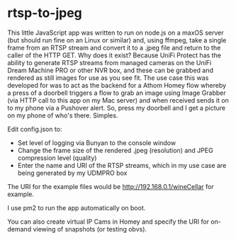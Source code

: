 # rtsp-to-jpeg
This little JavaScript app was written to run on node.js on a maxOS server (but should run fine on an Linux or similar) and, using ffmpeg, take a single frame from an RTSP stream and convert it to a .jpeg file and return to the caller of the HTTP GET.
Why does it exist? Because UniFi Protect has the ability to generate RTSP streams from managed cameras on the UniFi Dream Machine PRO or other NVR box, and these can be grabbed and rendered as still images for use as you see fit.
The use case this was developed for was to act as the backend for a Athom Homey flow whereby a press of a doorbell triggers a flow to grab an image using Image Grabber (via HTTP call to this app on my Mac server) and when received sends it on to my phone via a Pushover alert. So, press my doorbell and I get a picture on my phone of who's there. Simples.

Edit config.json to:

  - Set level of logging via Bunyan to the console window
  - Change the frame size of the rendered .jpeg (resolution) and JPEG compression level (quality)
  - Enter the name and URI of the RTSP streams, which in my use case are being generated by my UDMPRO box

The URI for the example files would be http://192.168.0.1/wineCellar for example.

I use pm2 to run the app automatically on boot.

You can also create virtual IP Cams in Homey and specify the URI for on-demand viewing of snapshots (or testing obvs).
